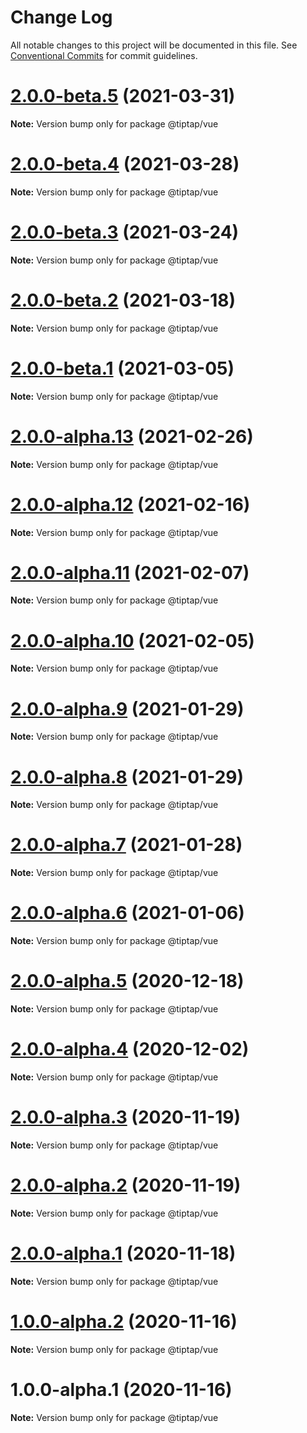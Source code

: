 # Change Log

All notable changes to this project will be documented in this file.
See [Conventional Commits](https://conventionalcommits.org) for commit guidelines.

# [2.0.0-beta.5](https://github.com/ueberdosis/tiptap-next/compare/@tiptap/vue@2.0.0-beta.4...@tiptap/vue@2.0.0-beta.5) (2021-03-31)

**Note:** Version bump only for package @tiptap/vue





# [2.0.0-beta.4](https://github.com/ueberdosis/tiptap-next/compare/@tiptap/vue@2.0.0-beta.3...@tiptap/vue@2.0.0-beta.4) (2021-03-28)

**Note:** Version bump only for package @tiptap/vue





# [2.0.0-beta.3](https://github.com/ueberdosis/tiptap-next/compare/@tiptap/vue@2.0.0-beta.2...@tiptap/vue@2.0.0-beta.3) (2021-03-24)

**Note:** Version bump only for package @tiptap/vue





# [2.0.0-beta.2](https://github.com/ueberdosis/tiptap-next/compare/@tiptap/vue@2.0.0-beta.1...@tiptap/vue@2.0.0-beta.2) (2021-03-18)

**Note:** Version bump only for package @tiptap/vue





# [2.0.0-beta.1](https://github.com/ueberdosis/tiptap-next/compare/@tiptap/vue@2.0.0-alpha.13...@tiptap/vue@2.0.0-beta.1) (2021-03-05)

**Note:** Version bump only for package @tiptap/vue





# [2.0.0-alpha.13](https://github.com/ueberdosis/tiptap-next/compare/@tiptap/vue@2.0.0-alpha.12...@tiptap/vue@2.0.0-alpha.13) (2021-02-26)

**Note:** Version bump only for package @tiptap/vue





# [2.0.0-alpha.12](https://github.com/ueberdosis/tiptap-next/compare/@tiptap/vue@2.0.0-alpha.11...@tiptap/vue@2.0.0-alpha.12) (2021-02-16)

**Note:** Version bump only for package @tiptap/vue





# [2.0.0-alpha.11](https://github.com/ueberdosis/tiptap-next/compare/@tiptap/vue@2.0.0-alpha.10...@tiptap/vue@2.0.0-alpha.11) (2021-02-07)

**Note:** Version bump only for package @tiptap/vue





# [2.0.0-alpha.10](https://github.com/ueberdosis/tiptap-next/compare/@tiptap/vue@2.0.0-alpha.9...@tiptap/vue@2.0.0-alpha.10) (2021-02-05)

**Note:** Version bump only for package @tiptap/vue





# [2.0.0-alpha.9](https://github.com/ueberdosis/tiptap-next/compare/@tiptap/vue@2.0.0-alpha.8...@tiptap/vue@2.0.0-alpha.9) (2021-01-29)

**Note:** Version bump only for package @tiptap/vue





# [2.0.0-alpha.8](https://github.com/ueberdosis/tiptap-next/compare/@tiptap/vue@2.0.0-alpha.7...@tiptap/vue@2.0.0-alpha.8) (2021-01-29)

**Note:** Version bump only for package @tiptap/vue





# [2.0.0-alpha.7](https://github.com/ueberdosis/tiptap-next/compare/@tiptap/vue@2.0.0-alpha.6...@tiptap/vue@2.0.0-alpha.7) (2021-01-28)

**Note:** Version bump only for package @tiptap/vue





# [2.0.0-alpha.6](https://github.com/ueberdosis/tiptap-next/compare/@tiptap/vue@2.0.0-alpha.5...@tiptap/vue@2.0.0-alpha.6) (2021-01-06)

**Note:** Version bump only for package @tiptap/vue





# [2.0.0-alpha.5](https://github.com/ueberdosis/tiptap-next/compare/@tiptap/vue@2.0.0-alpha.4...@tiptap/vue@2.0.0-alpha.5) (2020-12-18)

**Note:** Version bump only for package @tiptap/vue





# [2.0.0-alpha.4](https://github.com/ueberdosis/tiptap-next/compare/@tiptap/vue@2.0.0-alpha.3...@tiptap/vue@2.0.0-alpha.4) (2020-12-02)

**Note:** Version bump only for package @tiptap/vue





# [2.0.0-alpha.3](https://github.com/ueberdosis/tiptap-next/compare/@tiptap/vue@2.0.0-alpha.2...@tiptap/vue@2.0.0-alpha.3) (2020-11-19)

**Note:** Version bump only for package @tiptap/vue





# [2.0.0-alpha.2](https://github.com/ueberdosis/tiptap-next/compare/@tiptap/vue@2.0.0-alpha.1...@tiptap/vue@2.0.0-alpha.2) (2020-11-19)

**Note:** Version bump only for package @tiptap/vue





# [2.0.0-alpha.1](https://github.com/ueberdosis/tiptap-next/compare/@tiptap/vue@1.0.0-alpha.2...@tiptap/vue@2.0.0-alpha.1) (2020-11-18)

**Note:** Version bump only for package @tiptap/vue





# [1.0.0-alpha.2](https://github.com/ueberdosis/tiptap-next/compare/@tiptap/vue@1.0.0-alpha.1...@tiptap/vue@1.0.0-alpha.2) (2020-11-16)

**Note:** Version bump only for package @tiptap/vue





# 1.0.0-alpha.1 (2020-11-16)

**Note:** Version bump only for package @tiptap/vue

